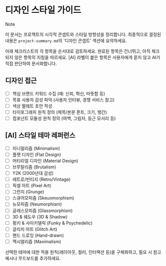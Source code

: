 # 디자인 스타일 가이드

> [!NOTE]
> 이 문서는 프로젝트의 시각적 콘셉트와 스타일 방향성을 정리합니다. 최종적으로 결정된 내용은 `project-summary.md`의 '디자인 콘셉트' 섹션에 요약하세요.

아래 체크리스트의 각 항목을 순서대로 검토하세요. 완료된 항목은 건너뛰고, 아직 체크되지 않은 항목의 지침을 따르세요. [AI] 라벨이 붙은 항목은 사용자에게 묻지 않고 AI가 직접 판단하여 문서화합니다.

## 디자인 접근

- [ ] 핵심 브랜드 키워드 수집 (예: 신뢰, 혁신, 따뜻함 등)
- [ ] 목표 사용자 감성 파악 (사용자 인터뷰, 경쟁 서비스 참고)
- [ ] 색상 팔레트 초안 작성
- [ ] 타이포그래피 원칙 정의 (제목/본문 폰트, 크기, 행간)
- [ ] 컴포넌트 모듈성 원칙 정의 (여백, 그림자, 둥근 모서리 등)

## [AI] 스타일 테마 레퍼런스

- [ ] 미니멀리즘 (Minimalism)
- [ ] 플랫 디자인 (Flat Design)
- [ ] 머티리얼 디자인 (Material Design)
- [ ] 브루탈리즘 (Brutalism)
- [ ] Y2K (2000년대 감성)
- [ ] 레트로/빈티지 (Retro/Vintage)
- [ ] 픽셀 아트 (Pixel Art)
- [ ] 그런지 (Grunge)
- [ ] 스큐어모피즘 (Skeuomorphism)
- [ ] 뉴모피즘 (Neumorphism)
- [ ] 글래스모피즘 (Glassmorphism)
- [ ] 3D & 쉐도우 (3D & Shadow)
- [ ] 펑키 & 사이키델릭 (Funky & Psychedelic)
- [ ] 글리치 아트 (Glitch Art)
- [ ] 핸드 드로잉 (Hand-drawn)
- [ ] 맥시멀리즘 (Maximalism)

선택한 테마에 대한 적용 원칙(레이아웃, 컬러, 인터랙션 등)을 구체화하고, 필요 시 참고 예시나 무드보드를 추가하세요.
